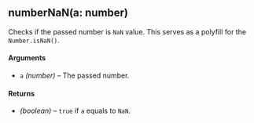 ## numberNaN(a: number)

Checks if the passed number is `NaN` value. This serves as a polyfill for the `Number.isNaN()`.

#### Arguments

* `a` *(number)* – The passed number.

#### Returns

* *(boolean)* – `true` if `a` equals to `NaN`.
